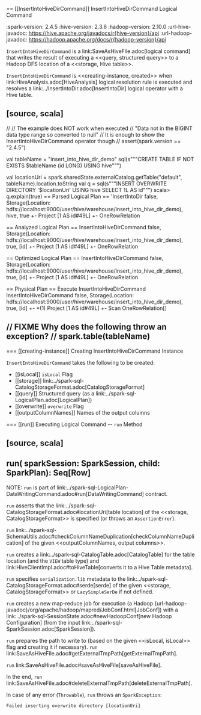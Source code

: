 == [[InsertIntoHiveDirCommand]] InsertIntoHiveDirCommand Logical Command

:spark-version: 2.4.5
:hive-version: 2.3.6
:hadoop-version: 2.10.0
:url-hive-javadoc: https://hive.apache.org/javadocs/r{hive-version}/api
:url-hadoop-javadoc: https://hadoop.apache.org/docs/r{hadoop-version}/api

`InsertIntoHiveDirCommand` is a link:SaveAsHiveFile.adoc[logical command] that writes the result of executing a <<query, structured query>> to a Hadoop DFS location of a <<storage, Hive table>>.

`InsertIntoHiveDirCommand` is <<creating-instance, created>> when link:HiveAnalysis.adoc[HiveAnalysis] logical resolution rule is executed and resolves a link:../InsertIntoDir.adoc[InsertIntoDir] logical operator with a Hive table.

[source, scala]
----
//
// The example does NOT work when executed
// "Data not in the BIGINT data type range so converted to null"
// It is enough to show the InsertIntoHiveDirCommand operator though
//
assert(spark.version == "2.4.5")

val tableName = "insert_into_hive_dir_demo"
sql(s"""CREATE TABLE IF NOT EXISTS $tableName (id LONG) USING hive""")

val locationUri = spark.sharedState.externalCatalog.getTable("default", tableName).location.toString
val q = sql(s"""INSERT OVERWRITE DIRECTORY '$locationUri' USING hive SELECT 1L AS id""")
scala> q.explain(true)
== Parsed Logical Plan ==
'InsertIntoDir false, Storage(Location: hdfs://localhost:9000/user/hive/warehouse/insert_into_hive_dir_demo), hive, true
+- Project [1 AS id#49L]
   +- OneRowRelation

== Analyzed Logical Plan ==
InsertIntoHiveDirCommand false, Storage(Location: hdfs://localhost:9000/user/hive/warehouse/insert_into_hive_dir_demo), true, [id]
+- Project [1 AS id#49L]
   +- OneRowRelation

== Optimized Logical Plan ==
InsertIntoHiveDirCommand false, Storage(Location: hdfs://localhost:9000/user/hive/warehouse/insert_into_hive_dir_demo), true, [id]
+- Project [1 AS id#49L]
   +- OneRowRelation

== Physical Plan ==
Execute InsertIntoHiveDirCommand InsertIntoHiveDirCommand false, Storage(Location: hdfs://localhost:9000/user/hive/warehouse/insert_into_hive_dir_demo), true, [id]
+- *(1) Project [1 AS id#49L]
   +- Scan OneRowRelation[]

// FIXME Why does the following throw an exception?
// spark.table(tableName)
----

=== [[creating-instance]] Creating InsertIntoHiveDirCommand Instance

`InsertIntoHiveDirCommand` takes the following to be created:

* [[isLocal]] `isLocal` Flag
* [[storage]] link:../spark-sql-CatalogStorageFormat.adoc[CatalogStorageFormat]
* [[query]] Structured query (as a link:../spark-sql-LogicalPlan.adoc[LogicalPlan])
* [[overwrite]] `overwrite` Flag
* [[outputColumnNames]] Names of the output columns

=== [[run]] Executing Logical Command -- `run` Method

[source, scala]
----
run(
  sparkSession: SparkSession,
  child: SparkPlan): Seq[Row]
----

NOTE: `run` is part of link:../spark-sql-LogicalPlan-DataWritingCommand.adoc#run[DataWritingCommand] contract.

`run` asserts that the link:../spark-sql-CatalogStorageFormat.adoc#locationUri[table location] of the <<storage, CatalogStorageFormat>> is specified (or throws an `AssertionError`).

`run` link:../spark-sql-SchemaUtils.adoc#checkColumnNameDuplication[checkColumnNameDuplication] of the given <<outputColumnNames, output columns>>.

`run` creates a link:../spark-sql-CatalogTable.adoc[CatalogTable] for the table location (and the `VIEW` table type) and link:HiveClientImpl.adoc#toHiveTable[converts it to a Hive Table metadata].

`run` specifies `serialization.lib` metadata to the link:../spark-sql-CatalogStorageFormat.adoc#serde[serde] of the given <<storage, CatalogStorageFormat>> or `LazySimpleSerDe` if not defined.

`run` creates a new map-reduce job for execution (a Hadoop {url-hadoop-javadoc}/org/apache/hadoop/mapred/JobConf.html[JobConf]) with a link:../spark-sql-SessionState.adoc#newHadoopConf[new Hadoop Configuration] (from the input link:../spark-sql-SparkSession.adoc[SparkSession]).

`run` prepares the path to write to (based on the given <<isLocal, isLocal>> flag and creating it if necessary). `run` link:SaveAsHiveFile.adoc#getExternalTmpPath[getExternalTmpPath].

`run` link:SaveAsHiveFile.adoc#saveAsHiveFile[saveAsHiveFile].

In the end, `run` link:SaveAsHiveFile.adoc#deleteExternalTmpPath[deleteExternalTmpPath].

In case of any error (`Throwable`), `run` throws an `SparkException`:

```
Failed inserting overwrite directory [locationUri]
```
